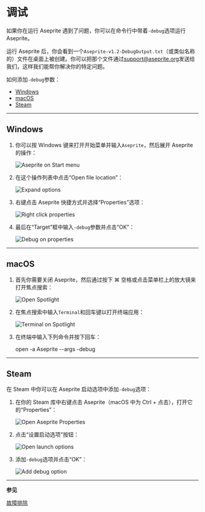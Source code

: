 # 调试

如果你在运行 Aseprite 遇到了问题，你可以在命令行中带着`-debug`选项运行 Aseprite。

运行 Aseprite 后，你会看到一个`Aseprite-v1.2-DebugOutput.txt`（或类似名称的）文件在桌面上被创建。你可以把那个文件通过[support@aseprite.org](mailto:support@aseprite.org)发送给我们，这样我们能帮你解决你的特定问题。

如何添加`-debug`参数：

- [Windows](#windows)
- [macOS](#macos)
- [Steam](#steam)

<hr>

## Windows

1. 你可以按 Windows 键来打开开始菜单并输入`Aseprite`，然后展开 Aseprite 的操作：

   ![Aseprite on Start menu](debug/win-1-start-menu.png)

2. 在这个操作列表中点击“Open file location”：

   ![Expand options](debug/win-2-actions.png)

3. 右键点击 Aseprite 快捷方式并选择“Properties”选项：

   ![Right click properties](debug/win-3-right-click-properties.png)

4. 最后在“Target”框中输入`-debug`参数并点击“OK”：

   ![Debug on properties](debug/win-4-debug-option.png)

<hr>

## macOS

1. 首先你需要关闭 Aseprite，然后通过按下 ⌘ 空格或点击菜单栏上的放大镜来打开焦点搜索：

   ![Open Spotlight](debug/macos-1-open-spotlight.png)

2. 在焦点搜索中输入`Terminal`和回车键以打开终端应用：

   ![Terminal on Spotlight](debug/macos-2-open-terminal.png)

3. 在终端中输入下列命令并按下回车：

   open -a Aseprite --args -debug

<hr>

## Steam

在 Steam 中你可以在 Aseprite 启动选项中添加`-debug`选项：

1. 在你的 Steam 库中右键点击 Aseprite（macOS 中为 Ctrl + 点击），打开它的“Properties”：

   ![Open Aseprite Properties](steam/steam-1-open-properties.png)

2. 点击“设置启动选项”按钮：

   ![Open launch options](steam/steam-2-launch-options.png)

3. 添加`-debug`选项并点击“OK”：

   ![Add debug option](steam/steam-3-debug-option.png)

---

**参见**

[故障排除](troubleshooting.md)
